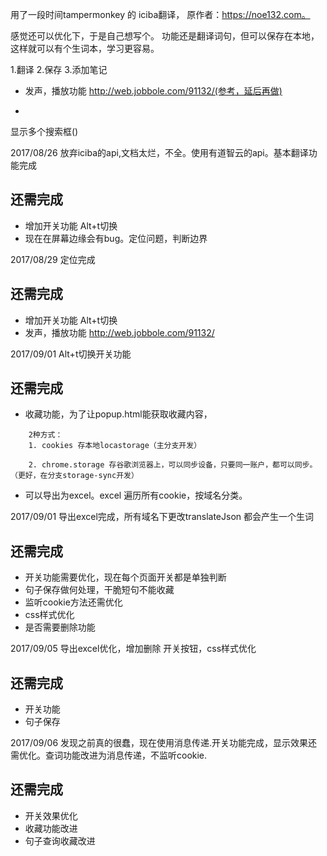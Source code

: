 用了一段时间tampermonkey 的 iciba翻译，
原作者：https://noe132.com。

感觉还可以优化下，于是自己想写个。
功能还是翻译词句，但可以保存在本地，这样就可以有个生词本，学习更容易。

1.翻译
2.保存
3.添加笔记
- 发声，播放功能 http://web.jobbole.com/91132/(参考，延后再做)
*
显示多个搜索框()

2017/08/26 放弃iciba的api,文档太烂，不全。使用有道智云的api。基本翻译功能完成
## 还需完成
- 增加开关功能 Alt+t切换
- 现在在屏幕边缘会有bug。定位问题，判断边界

2017/08/29 定位完成
## 还需完成
- 增加开关功能 Alt+t切换
- 发声，播放功能 http://web.jobbole.com/91132/

2017/09/01  Alt+t切换开关功能
## 还需完成
- 收藏功能，为了让popup.html能获取收藏内容，
```
    2种方式：
    1. cookies 存本地locastorage（主分支开发）

    2. chrome.storage 存谷歌浏览器上，可以同步设备，只要同一账户，都可以同步。（更好，在分支storage-sync开发）
```
- 可以导出为excel。excel 遍历所有cookie，按域名分类。


2017/09/01  导出excel完成，所有域名下更改translateJson 都会产生一个生词
## 还需完成
- 开关功能需要优化，现在每个页面开关都是单独判断
- 句子保存做何处理，干脆短句不能收藏
- 监听cookie方法还需优化
- css样式优化
- 是否需要删除功能

2017/09/05  导出excel优化，增加删除 开关按钮，css样式优化
## 还需完成
- 开关功能
- 句子保存


2017/09/06 发现之前真的很蠢，现在使用消息传递.开关功能完成，显示效果还需优化。查词功能改进为消息传递，不监听cookie.
## 还需完成
- 开关效果优化
- 收藏功能改进
- 句子查询收藏改进